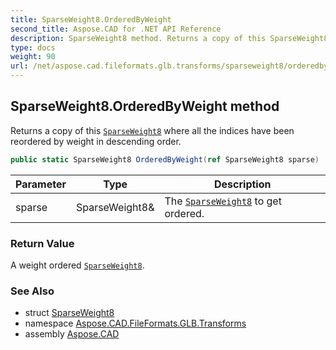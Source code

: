 ```yaml
---
title: SparseWeight8.OrderedByWeight
second_title: Aspose.CAD for .NET API Reference
description: SparseWeight8 method. Returns a copy of this SparseWeight8 where all the indices have been reordered by weight in descending order
type: docs
weight: 90
url: /net/aspose.cad.fileformats.glb.transforms/sparseweight8/orderedbyweight/
---
```

## SparseWeight8.OrderedByWeight method

Returns a copy of this [`SparseWeight8`](../) where all the indices have been reordered by weight in descending order.

```csharp
public static SparseWeight8 OrderedByWeight(ref SparseWeight8 sparse)
```

| Parameter | Type | Description |
| --- | --- | --- |
| sparse | SparseWeight8& | The [`SparseWeight8`](../) to get ordered. |

### Return Value

A weight ordered [`SparseWeight8`](../).

### See Also

* struct [SparseWeight8](../)
* namespace [Aspose.CAD.FileFormats.GLB.Transforms](../../../aspose.cad.fileformats.glb.transforms/)
* assembly [Aspose.CAD](../../../)


